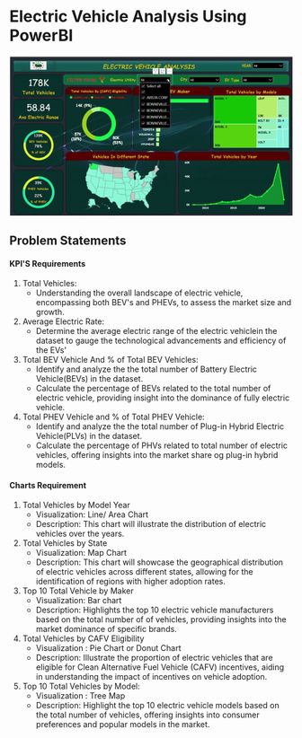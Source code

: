 # Electric Vehicle Analysis Using PowerBI

![Demo](EV_project.gif)

## Problem Statements
#### KPI'S Requirements
1. Total Vehicles:
    - Understanding the overall landscape of electric vehicle, encompassing both BEV's and PHEVs, to assess the market size and growth.
2. Average Electric Rate:
    - Determine the average electric range of the electric vehiclein the dataset to gauge the technological advancements and efficiency of the EVs'
3. Total BEV Vehicle And % of Total BEV Vehicles:
    - Identify and analyze the the total number of Battery Electric Vehicle(BEVs) in the dataset.
    - Calculate the percentage of BEVs related to the total number of electric vehicle, providing insight into the dominance of fully electric vehicle.
4. Total PHEV Vehicle and % of Total PHEV Vehicle:
    -  Identify and analyze the the total number of Plug-in Hybrid Electric Vehicle(PLVs) in the dataset.
    - Calculate the percentage of PHVs related to total number of electric vehicles, offering insights into the market share og plug-in hybrid models.

#### Charts Requirement
1. Total Vehicles by Model Year
    - Visualization: Line/ Area Chart
    - Description: This chart will illustrate the distribution of electric vehicles over the years.
2. Total Vehicles by State 
    - Visualization: Map Chart
    - Description: This chart will showcase the geographical distribution of electric vehicles across different states, allowing for the identification of regions with higher adoption rates.
3. Top 10 Total Vehicle by Maker
    - Visualization: Bar chart
    - Description: Highlights the top 10 electric vehicle manufacturers based on the total number of of vehicles, providing insights into the market dominance of specific brands.
4. Total Vehicles by CAFV Eligibility
    - Visualization : Pie Chart or Donut Chart
    - Description: Illustrate the proportion of electric vehicles that are eligible for Clean Alternative Fuel Vehicle (CAFV) incentives, aiding in understanding the impact of incentives on vehicle adoption.
5. Top 10 Total Vehicles by Model:
    - Visualization : Tree Map
    - Description: Highlight the top 10 electric vehicle models based on the total number of vehicles, offering insights into consumer preferences and popular models in the market.